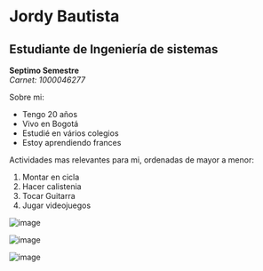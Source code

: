 # Jordy Bautista
## Estudiante de Ingeniería de sistemas
**Septimo Semestre** \
 _Carnet: 1000046277_
 
  Sobre mi: 
 - Tengo 20 años
 - Vivo en Bogotá
 - Estudié en vários colegios
 - Estoy aprendiendo frances


 Actividades mas relevantes para mi, ordenadas de mayor a menor:
 1. Montar en cicla
 2. Hacer calistenia
 3. Tocar Guitarra
 4. Jugar videojuegos 

![image](https://user-images.githubusercontent.com/123812969/216504161-3f5e0c10-5c29-4483-8eab-648cadce15d0.png)

![image](https://user-images.githubusercontent.com/123812969/216504213-f9c4c70b-3ac3-496c-b19b-faf5a0ac046f.png)

![image](https://user-images.githubusercontent.com/123812969/216504232-cac8b304-f3da-48bb-a28a-adca0223ab23.png)

